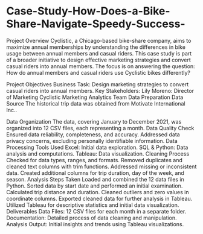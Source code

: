 # Case-Study-How-Does-a-Bike-Share-Navigate-Speedy-Success-

Project Overview
Cyclistic, a Chicago-based bike-share company, aims to maximize annual memberships by understanding the differences in bike usage between annual members and casual riders. This case study is part of a broader initiative to design effective marketing strategies and convert casual riders into annual members. The focus is on answering the question: How do annual members and casual riders use Cyclistic bikes differently?

Project Objectives
Business Task: Design marketing strategies to convert casual riders into annual members.
Key Stakeholders:
Lily Moreno: Director of Marketing
Cyclistic Marketing Analytics Team
Data Preparation
Data Source
The historical trip data was obtained from Motivate International Inc..

Data Organization
The data, covering January to December 2021, was organized into 12 CSV files, each representing a month.
Data Quality Check
Ensured data reliability, completeness, and accuracy.
Addressed data privacy concerns, excluding personally identifiable information.
Data Processing
Tools Used
Excel: Initial data exploration.
SQL & Python: Data analysis and computations.
Tableau: Data visualization.
Cleaning Process
Checked for data types, ranges, and formats.
Removed duplicates and cleaned text columns with trim functions.
Addressed missing or inconsistent data.
Created additional columns for trip duration, day of the week, and season.
Analysis
Steps Taken
Loaded and combined the 12 data files in Python.
Sorted data by start date and performed an initial examination.
Calculated trip distance and duration.
Cleaned outliers and zero values in coordinate columns.
Exported cleaned data for further analysis in Tableau.
Utilized Tableau for descriptive statistics and initial data visualization.
Deliverables
Data Files: 12 CSV files for each month in a separate folder.
Documentation: Detailed process of data cleaning and manipulation.
Analysis Output: Initial insights and trends using Tableau visualizations.
